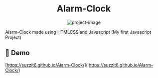<h1 align="center" id="title">Alarm-Clock</h1>

<p align="center"><img src="https://socialify.git.ci/Suzzit6/Alarm-Clock/image?description=1&amp;font=Jost&amp;language=1&amp;name=1&amp;owner=1&amp;pattern=Solid&amp;theme=Dark" alt="project-image"></p>

<p id="description">Alarm-Clock made using HTMLCSS and Javascript (My first Javascript Project)</p>

<h2>🚀 Demo</h2>

[https://suzzit6.github.io/Alarm-Clock/]( https://suzzit6.github.io/Alarm-Clock/)

